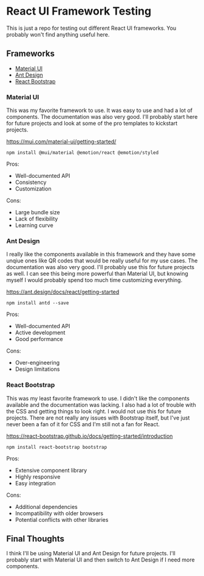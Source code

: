 # React UI Framework Testing
This is just a repo for testing out different React UI frameworks. You probably won't find anything useful here.

## Frameworks
- [Material UI](https://material-ui.com/)
- [Ant Design](https://ant.design/)
- [React Bootstrap](https://react-bootstrap.github.io/)

### Material UI
This was my favorite framework to use. It was easy to use and had a lot of components. The documentation was also very good. I'll probably start here for future projects and look at some of the pro templates to kickstart projects.

https://mui.com/material-ui/getting-started/

```npm install @mui/material @emotion/react @emotion/styled```

Pros:
- Well-documented API
- Consistency
- Customization

Cons:
- Large bundle size
- Lack of flexibility
- Learning curve

### Ant Design
I really like the components available in this framework and they have some unqiue ones like QR codes that would be really useful for my use cases. The documentation was also very good. I'll probably use this for future projects as well. I can see this being more powerful than Material UI, but knowing myself I would probably spend too much time customizing everything.

https://ant.design/docs/react/getting-started

```npm install antd --save```

Pros:
- Well-documented API
- Active development
- Good performance

Cons:
- Over-engineering
- Design limitations

### React Bootstrap
This was my least favorite framework to use. I didn't like the components available and the documentation was lacking. I also had a lot of trouble with the CSS and getting things to look right. I would not use this for future projects. There are not really any issues with Bootstrap itself, but I've just never been a fan of it for CSS and I'm still not a fan for React.

https://react-bootstrap.github.io/docs/getting-started/introduction

```npm install react-bootstrap bootstrap```

Pros:
- Extensive component library
- Highly responsive
- Easy integration

Cons:
- Additional dependencies
- Incompatibility with older browsers
- Potential conflicts with other libraries

## Final Thoughts
I think I'll be using Material UI and Ant Design for future projects. I'll probably start with Material UI and then switch to Ant Design if I need more components.